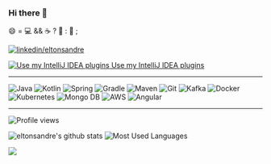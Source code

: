 ### Hi there 👋

😄 = :computer:  &&  :coffee: ?  :battery: : :electric_plug: ;

[![linkedin/eltonsandre](https://img.shields.io/badge/-LinkedIn-%230077B5?style=for-the-badge&logo=linkedin&logoColor=white)](https://www.linkedin.com/in/eltonsandre)

<a href="https://plugins.jetbrains.com/organizations/eltonsandre">
    <img href="https://plugins.jetbrains.com/organizations/eltonsandre" src="https://skillicons.dev/icons?i=idea" alt="Use my IntelliJ IDEA plugins" />
    Use my IntelliJ IDEA plugins
</a>

---

<p style="text-align: left;">
  <img src="https://skillicons.dev/icons?i=java" alt="Java"  />
  <img src="https://skillicons.dev/icons?i=kotlin" alt="Kotlin"  />
  <img src="https://skillicons.dev/icons?i=spring" alt="Spring" />

  <img src="https://skillicons.dev/icons?i=gradle" alt="Gradle"  />
  <img src="https://skillicons.dev/icons?i=maven" alt="Maven"  />
  <img src="https://skillicons.dev/icons?i=git" alt="Git"  />
  <img src="https://skillicons.dev/icons?i=kafka" alt="Kafka" />
  <img src="https://skillicons.dev/icons?i=docker" alt="Docker" />
  <img src="https://skillicons.dev/icons?i=kubernetes" alt="Kubernetes" />
  <img src="https://skillicons.dev/icons?i=mongo" alt="Mongo DB" />
  <img src="https://skillicons.dev/icons?i=aws" alt="AWS" />
  <img src="https://skillicons.dev/icons?i=angular" alt="Angular" />
</p>


---
![Profile views](https://komarev.com/ghpvc/?username=eltonsandre&style=for-the-badge)

![eltonsandre's github stats](https://github-readme-stats.vercel.app/api?username=eltonsandre&include_all_commits=true&count_private=true&show_icons=true&hide_border=true&theme=dracula)
![Most Used Languages](https://github-readme-stats.vercel.app/api/top-langs/?username=eltonsandre&layout=compact&langs_count=8&hide_border=true&theme=dracula)

<a href="http://www.github.com/eltonsandre"><img src="https://github-readme-streak-stats.herokuapp.com/?user=eltonsandre&stroke=FF729C&background=282A36&ring=FF729C&fire=FF729C&currStreakNum=FF729C&currStreakLabel=FF729C&sideNums=FF729C&sideLabels=ffffff&dates=ffffff&hide_border=true" /></a>

<!--
<a href="http://www.github.com/eltonsandre"><img src="https://activity-graph.herokuapp.com/graph?username=eltonsandre&bg_color=282A36&color=ffffff&line=FF729C&point=ffffff&area_color=1c1917&area=true&hide_border=true&custom_title=GitHub%20Commits%20Graph" alt="GitHub Commits Graph" /></a>

**eltonsandre/eltonsandre** is a ✨ _special_ ✨ repository because its `README.md` (this file) appears on your GitHub profile.

Here are some ideas to get you started:

- 🔭 I’m currently working on ...
- 🌱 I’m currently learning ...
- 👯 I’m looking to collaborate on ...
- 🤔 I’m looking for help with ...
- 💬 Ask me about ...
- 📫 How to reach me: ...
- 😄 Pronouns: ...
- ⚡ Fun fact: ...
-->
